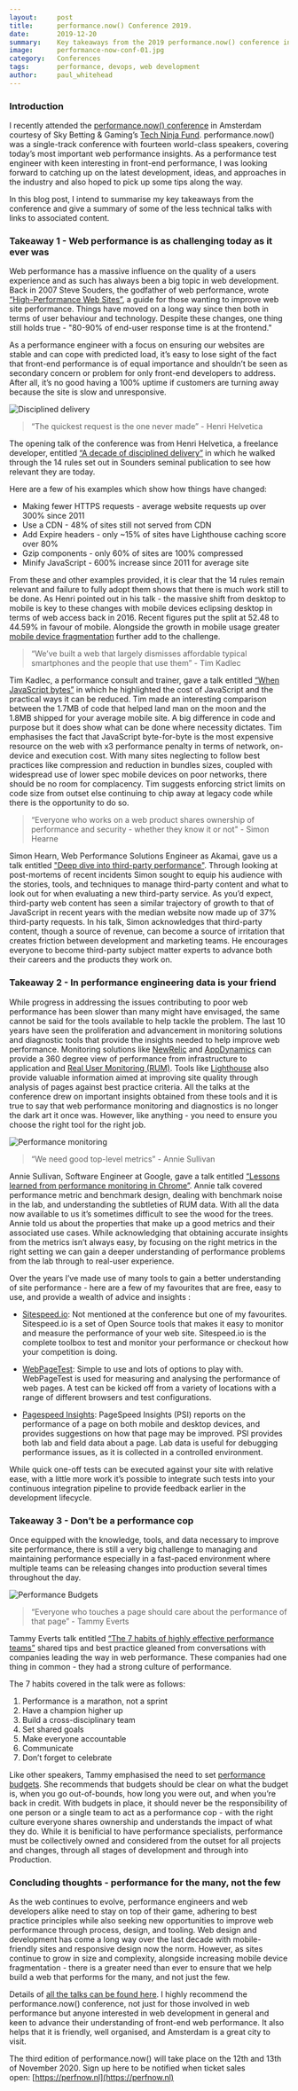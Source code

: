 ```yaml
---
layout:     post
title:      performance.now() Conference 2019.
date:       2019-12-20
summary:    Key takeaways from the 2019 performance.now() conference in Amsterdam
image:      performance-now-conf-01.jpg
category:   Conferences
tags:       performance, devops, web development
author:     paul_whitehead
---
```


### Introduction
I recently attended the [performance.now() conference](https://perfnow.nl/) in Amsterdam courtesy of Sky Betting & Gaming’s [Tech Ninja Fund](https://www.skybetcareers.com/your-learning). performance.now() was a single-track conference with fourteen world-class speakers, covering today’s most important web performance insights. As a performance test engineer with keen interesting in front-end performance, I was looking forward to catching up on the latest development, ideas, and approaches in the industry and also hoped to pick up some tips along the way.

In this blog post, I intend to summarise my key takeaways from the conference and give a summary of some of the less technical talks with links to associated content.


### Takeaway 1 - Web performance is as challenging today as it ever was
Web performance has a massive influence on the quality of a users experience and as such has always been a big topic in web development. Back in 2007 Steve Souders, the godfather of web performance, wrote [“High-Performance Web Sites”](https://books.google.co.uk/books/about/High_Performance_Web_Sites.html?id=jRVlgNDOr60C&source=kp_book_description&redir_esc=y), a guide for those wanting to improve web site performance. Things have moved on a long way since then both in terms of user behaviour and technology. Despite these changes, one thing still holds true - "80-90% of end-user response time is at the frontend."

As a performance engineer with a focus on ensuring our websites are stable and can cope with predicted load, it’s easy to lose sight of the fact that front-end performance is of equal importance and shouldn’t be seen as secondary concern or problem for only front-end developers to address. After all, it’s no good having a 100% uptime if customers are turning away because the site is slow and unresponsive.

![Disciplined delivery](/images/performance-now-conf-04.jpg)

> “The quickest request is the one never made” - Henri Helvetica

The opening talk of the conference was from Henri Helvetica, a freelance developer, entitled [“A decade of disciplined delivery”](https://www.youtube.com/watch?v=HC1eVj5cQOo) in which he walked through the 14 rules set out in Sounders seminal publication to see how relevant they are today. 

Here are a few of his examples which show how things have changed: 

* Making fewer HTTPS requests - average website requests up over 300% since 2011
* Use a CDN - 48% of sites still not served from CDN
* Add Expire headers - only ~15% of sites have Lighthouse caching score over 80%
* Gzip components - only 60% of sites are 100% compressed
* Minify JavaScript - 600% increase since 2011 for average site

From these and other examples provided, it is clear that the 14 rules remain relevant and failure to fully adopt them shows that there is much work still to be done. As Henri pointed out in his talk - the massive shift from desktop to mobile is key to these changes with mobile devices eclipsing desktop in terms of web access back in 2016. Recent figures put the split at 52.48 to 44.59% in favour of mobile. Alongside the growth in mobile usage greater [mobile device fragmentation](https://www.scientiamobile.com/device-fragmentation-growing-20-per-year/) further add to the challenge. 

> “We’ve built a web that largely dismisses affordable typical smartphones and the people that use them” - Tim Kadlec

Tim Kadlec, a performance consult and trainer, gave a talk entitled [“When JavaScript bytes”](https://www.youtube.com/watch?v=JvJ0v5OohNg) in which he highlighted the cost of JavaScript and the practical ways it can be reduced. Tim made an interesting comparison between the 1.7MB of code that helped land man on the moon and the 1.8MB shipped for your average mobile site. A big difference in code and purpose but it does show what can be done where necessity dictates. Tim emphasises the fact that JavaScript byte-for-byte is the most expensive resource on the web with x3 performance penalty in terms of network, on-device and execution cost. With many sites neglecting to follow best practices like compression and reduction in bundles sizes, coupled with widespread use of lower spec mobile devices on poor networks, there should be no room for complacency. Tim suggests enforcing strict limits on code size from outset else continuing to chip away at legacy code while there is the opportunity to do so.

> “Everyone who works on a web product shares ownership of performance and security - whether they know it or not" - Simon Hearne

Simon Hearn, Web Performance Solutions Engineer as Akamai, gave us a talk entitled ["Deep dive into third-party performance"](https://www.youtube.com/watch?v=uXv9JFvrnwo). Through looking at post-mortems of recent incidents Simon sought to equip his audience with the stories, tools, and techniques to manage third-party content and what to look out for when evaluating a new third-party service. As you’d expect, third-party web content has seen a similar trajectory of growth to that of JavaScript in recent years with the median website now made up of 37% third-party requests. In his talk, Simon acknowledges that third-party content, though a source of revenue, can become a source of irritation that creates friction between development and marketing teams. He encourages everyone to become third-party subject matter experts to advance both their careers and the products they work on.


### Takeaway 2 - In performance engineering data is your friend
While progress in addressing the issues contributing to poor web performance has been slower than many might have envisaged, the same cannot be said for the tools available to help tackle the problem. The last 10 years have seen the proliferation and advancement in monitoring solutions and diagnostic tools that provide the insights needed to help improve web performance. Monitoring solutions like [NewRelic](https://newrelic.com/) and [AppDynamics](https://www.appdynamics.com/) can provide a 360 degree view of performance from infrastructure to application and [Real User Monitoring (RUM)](https://en.wikipedia.org/wiki/Real_user_monitoring). Tools like [Lighthouse](https://developers.google.com/web/tools/lighthouse) also provide valuable information aimed at improving site quality through analysis of pages against best practice criteria. All the talks at the conference drew on important insights obtained from these tools and it is true to say that web performance monitoring and diagnostics is no longer the dark art it once was. However, like anything - you need to ensure you choose the right tool for the right job.

![Performance monitoring](/images/performance-now-conf-02.jpg)

> “We need good top-level metrics” - Annie Sullivan

Annie Sullivan, Software Engineer at Google, gave a talk entitled [“Lessons learned from performance monitoring in Chrome”](https://www.youtube.com/watch?v=ctavZT87syI). Annie talk covered performance metric and benchmark design, dealing with benchmark noise in the lab, and understanding the subtleties of RUM data. With all the data now available to us it’s sometimes difficult to see the wood for the trees. Annie told us about the properties that make up a good metrics and their associated use cases. While acknowledging that obtaining accurate insights from the metrics isn’t always easy, by focusing on the right metrics in the right setting we can gain a deeper understanding of performance problems from the lab through to real-user experience.

Over the years I’ve made use of many tools to gain a better understanding of site performance - here are a few of my favourites that are free, easy to use, and provide a wealth of advice and insights :

* [Sitespeed.io](https://www.sitespeed.io): Not mentioned at the conference but one of my favourites. Sitespeed.io is a set of Open Source tools that makes it easy to monitor and measure the performance of your web site. Sitespeed.io is the complete toolbox to test and  monitor your performance or checkout how your competition is doing.

* [WebPageTest](https://www.webpagetest.org): Simple to use and lots of options to play with. WebPageTest is used for measuring and analysing the performance of web pages. A test can be kicked off from a variety of locations with a range of different browsers and test configurations.

* [Pagespeed Insights](https://developers.google.com/speed/pagespeed/insights/): PageSpeed Insights (PSI) reports on the performance of a page on both mobile and desktop devices, and provides suggestions on how that page may be improved. PSI provides both lab and field data about a page. Lab data is useful for debugging performance issues, as it is collected in a controlled environment.

While quick one-off tests can be executed against your site with relative ease, with a little more work it’s possible to integrate such tests into your continuous integration pipeline to provide feedback earlier in the development lifecycle.


### Takeaway 3 - Don’t be a performance cop
Once equipped with the knowledge, tools, and data necessary to improve site performance, there is still a very big challenge to managing and maintaining performance especially in a fast-paced environment where multiple teams can be releasing changes into production several times throughout the day.

![Performance Budgets](/images/performance-now-conf-03.png)
 
> “Everyone who touches a page should care about the performance of that page” - Tammy Everts

Tammy Everts talk entitled [“The 7 habits of highly effective performance teams”](https://www.youtube.com/watch?v=SE0HhF4TO0Q) shared tips and best practice gleaned from conversations with companies leading the way in web performance. These companies had one thing in common - they had a strong culture of performance. 

The 7 habits covered in the talk were as follows:

1. Performance is a marathon, not a sprint
2. Have a champion higher up
3. Build a cross-disciplinary team
4. Set shared goals
5. Make everyone accountable
6. Communicate
7. Don’t forget to celebrate

Like other speakers, Tammy emphasised the need to set [performance budgets](https://developers.google.com/web/tools/lighthouse/audits/budgets). She recommends that budgets should be clear on what the budget is, when you go out-of-bounds, how long you were out, and when you’re back in credit. With budgets in place, it should never be the responsibility of one person or a single team to act as a performance cop - with the right culture everyone shares ownership and understands the impact of what they do. While it is benificial to have performance specialists, performance must be collectively owned and considered from the outset for all projects and changes, through all stages of development and through into Production.


### Concluding thoughts - performance for the many, not the few
As the web continues to evolve, performance engineers and web developers alike need to stay on top of their game, adhering to best practice principles while also seeking new opportunities to improve web performance through process, design, and tooling. Web design and development has come a long way over the last decade with mobile-friendly sites and responsive design now the norm. However, as sites continue to grow in size and complexity, alongside increasing mobile device fragmentation - there is a greater need than ever to ensure that we help build a web that performs for the many, and not just the few.

Details of [all the talks can be found here](https://perfnow.nl/speakers). I highly recommend the performance.now() conference, not just for those involved in web performance but anyone interested in web development in general and keen to advance their understanding of front-end web performance. It also helps that it is friendly, well organised, and Amsterdam is a great city to visit.

The third edition of performance.now() will take place on the 12th and 13th of November 2020. Sign up here to be notified when ticket sales open: [https://perfnow.nl](https://perfnow.nl)
